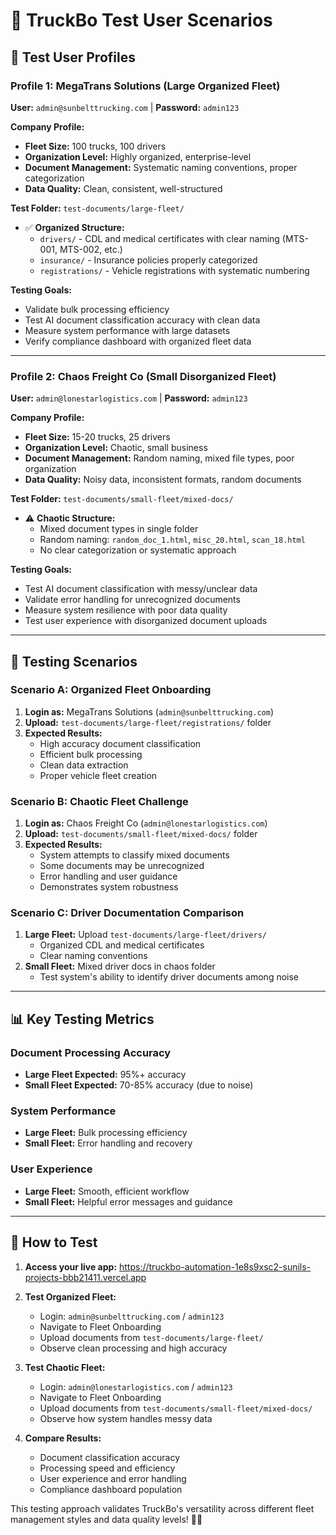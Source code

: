 # 🧪 TruckBo Test User Scenarios

## 👥 **Test User Profiles**

### **Profile 1: MegaTrans Solutions (Large Organized Fleet)**
**User:** `admin@sunbelttrucking.com` | **Password:** `admin123`

**Company Profile:**
- **Fleet Size:** 100 trucks, 100 drivers
- **Organization Level:** Highly organized, enterprise-level
- **Document Management:** Systematic naming conventions, proper categorization
- **Data Quality:** Clean, consistent, well-structured

**Test Folder:** `test-documents/large-fleet/`
- ✅ **Organized Structure:**
  - `drivers/` - CDL and medical certificates with clear naming (MTS-001, MTS-002, etc.)
  - `insurance/` - Insurance policies properly categorized
  - `registrations/` - Vehicle registrations with systematic numbering

**Testing Goals:**
- Validate bulk processing efficiency
- Test AI document classification accuracy with clean data
- Measure system performance with large datasets
- Verify compliance dashboard with organized fleet data

---

### **Profile 2: Chaos Freight Co (Small Disorganized Fleet)**
**User:** `admin@lonestarlogistics.com` | **Password:** `admin123`

**Company Profile:**
- **Fleet Size:** 15-20 trucks, 25 drivers
- **Organization Level:** Chaotic, small business
- **Document Management:** Random naming, mixed file types, poor organization
- **Data Quality:** Noisy data, inconsistent formats, random documents

**Test Folder:** `test-documents/small-fleet/mixed-docs/`
- ⚠️ **Chaotic Structure:**
  - Mixed document types in single folder
  - Random naming: `random_doc_1.html`, `misc_20.html`, `scan_18.html`
  - No clear categorization or systematic approach

**Testing Goals:**
- Test AI document classification with messy/unclear data
- Validate error handling for unrecognized documents
- Measure system resilience with poor data quality
- Test user experience with disorganized document uploads

---

## 🎯 **Testing Scenarios**

### **Scenario A: Organized Fleet Onboarding**
1. **Login as:** MegaTrans Solutions (`admin@sunbelttrucking.com`)
2. **Upload:** `test-documents/large-fleet/registrations/` folder
3. **Expected Results:**
   - High accuracy document classification
   - Efficient bulk processing
   - Clean data extraction
   - Proper vehicle fleet creation

### **Scenario B: Chaotic Fleet Challenge**
1. **Login as:** Chaos Freight Co (`admin@lonestarlogistics.com`)
2. **Upload:** `test-documents/small-fleet/mixed-docs/` folder
3. **Expected Results:**
   - System attempts to classify mixed documents
   - Some documents may be unrecognized
   - Error handling and user guidance
   - Demonstrates system robustness

### **Scenario C: Driver Documentation Comparison**
1. **Large Fleet:** Upload `test-documents/large-fleet/drivers/`
   - Organized CDL and medical certificates
   - Clear naming conventions
2. **Small Fleet:** Mixed driver docs in chaos folder
   - Test system's ability to identify driver documents among noise

---

## 📊 **Key Testing Metrics**

### **Document Processing Accuracy**
- **Large Fleet Expected:** 95%+ accuracy
- **Small Fleet Expected:** 70-85% accuracy (due to noise)

### **System Performance**
- **Large Fleet:** Bulk processing efficiency
- **Small Fleet:** Error handling and recovery

### **User Experience**
- **Large Fleet:** Smooth, efficient workflow
- **Small Fleet:** Helpful error messages and guidance

---

## 🚀 **How to Test**

1. **Access your live app:** https://truckbo-automation-1e8s9xsc2-sunils-projects-bbb21411.vercel.app

2. **Test Organized Fleet:**
   - Login: `admin@sunbelttrucking.com` / `admin123`
   - Navigate to Fleet Onboarding
   - Upload documents from `test-documents/large-fleet/`
   - Observe clean processing and high accuracy

3. **Test Chaotic Fleet:**
   - Login: `admin@lonestarlogistics.com` / `admin123` 
   - Navigate to Fleet Onboarding
   - Upload documents from `test-documents/small-fleet/mixed-docs/`
   - Observe how system handles messy data

4. **Compare Results:**
   - Document classification accuracy
   - Processing speed and efficiency
   - User experience and error handling
   - Compliance dashboard population

This testing approach validates TruckBo's versatility across different fleet management styles and data quality levels! 🚛✨